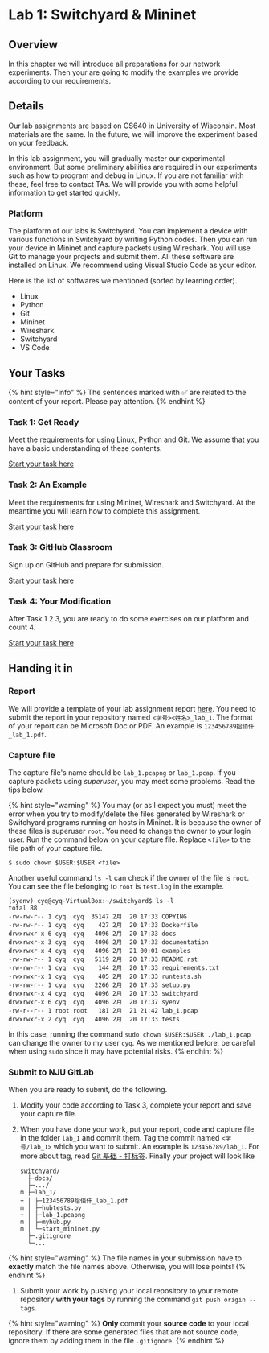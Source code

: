 # Lab 1: Switchyard & Mininet

## Overview

In this chapter we will introduce all preparations for our network experiments. Then your are going to modify the examples we provide according to our requirements.

## Details

Our lab assignments are based on CS640 in University of Wisconsin. Most materials are the same. In the future, we will improve the experiment based on your feedback.

In this lab assignment, you will gradually master our experimental environment. But some preliminary abilities are required in our experiments such as how to program and debug in Linux. If you are not familiar with these, feel free to contact TAs. We will provide you with some helpful information to get started quickly.

### Platform

The platform of our labs is Switchyard. You can implement a device with various functions in Switchyard by writing Python codes. Then you can run your device in Mininet and capture packets using Wireshark. You will use Git to manage your projects and submit them. All these software are installed on Linux. We recommend using Visual Studio Code as your editor.

Here is the list of softwares we mentioned \(sorted by learning order\).

* Linux
* Python
* Git
* Mininet
* Wireshark
* Switchyard
* VS Code

## Your Tasks

{% hint style="info" %}
The sentences marked with ✅ are related to the content of your report. Please pay attention.
{% endhint %}

### Task 1: Get Ready

Meet the requirements for using Linux, Python and Git. We assume that you have a basic understanding of these contents.

[Start your task here](prerequisites/)

### Task 2: An Example

Meet the requirements for using Mininet, Wireshark and Switchyard. At the meantime you will learn how to complete this assignment.

[Start your task here](workflow/)

### Task 3: GitHub Classroom

Sign up on GitHub and prepare for submission.

[Start your task here](https://github.com/Pavinberg/nju-network-labs/tree/ee7761a6ca284988907ef564f149bf9bc0ff8e75/content/ch01/github-classroom.md)

### Task 4: Your Modification

After Task 1 2 3, you are ready to do some exercises on our platform and count 4.

[Start your task here](modification.md)

## Handing it in

### Report

We will provide a template of your lab assignment report [here](https://box.nju.edu.cn/d/123a70ac8ff34595b18f/). You need to submit the report in your repository named `<学号><姓名>_lab_1`. The format of your report can be Microsoft Doc or PDF. An example is `123456789拾佰仟_lab_1.pdf`.

### Capture file

The capture file's name should be `lab_1.pcapng` or `lab_1.pcap`. If you capture packets using _superuser_, you may meet some problems. Read the tips below.

{% hint style="warning" %}
You may \(or as I expect you must\) meet the error when you try to modify/delete the files generated by Wireshark or Switchyard programs running on hosts in Mininet. It is because the owner of these files is superuser `root`. You need to change the owner to your login user. Run the command below on your capture file. Replace `<file>` to the file path of your capture file.

```text
$ sudo chown $USER:$USER <file>
```

Another useful command `ls -l` can check if the owner of the file is `root`. You can see the file belonging to `root` is `test.log` in the example.

```text
(syenv) cyq@cyq-VirtualBox:~/switchyard$ ls -l
total 88
-rw-rw-r-- 1 cyq  cyq  35147 2月  20 17:33 COPYING
-rw-rw-r-- 1 cyq  cyq    427 2月  20 17:33 Dockerfile
drwxrwxr-x 6 cyq  cyq   4096 2月  20 17:33 docs
drwxrwxr-x 3 cyq  cyq   4096 2月  20 17:33 documentation
drwxrwxr-x 4 cyq  cyq   4096 2月  21 00:01 examples
-rw-rw-r-- 1 cyq  cyq   5119 2月  20 17:33 README.rst
-rw-rw-r-- 1 cyq  cyq    144 2月  20 17:33 requirements.txt
-rwxrwxr-x 1 cyq  cyq    405 2月  20 17:33 runtests.sh
-rw-rw-r-- 1 cyq  cyq   2266 2月  20 17:33 setup.py
drwxrwxr-x 4 cyq  cyq   4096 2月  20 17:33 switchyard
drwxrwxr-x 6 cyq  cyq   4096 2月  20 17:37 syenv
-rw-r--r-- 1 root root   181 2月  21 21:42 lab_1.pcap
drwxrwxr-x 2 cyq  cyq   4096 2月  20 17:33 tests
```

In this case, running the command `sudo chown $USER:$USER ./lab_1.pcap` can change the owner to my user `cyq`. As we mentioned before, be careful when using `sudo` since it may have potential risks.
{% endhint %}

### Submit to NJU GitLab

When you are ready to submit, do the following.

1. Modify your code according to Task 3, complete your report and save your capture file.
2. When you have done your work, put your report, code and capture file in the folder `lab_1` and commit them. Tag the commit named `<学号/lab_1>` which you want to submit. An example is `123456789/lab_1`. For more about tag, read [Git 基础 - 打标签](https://git-scm.com/book/zh/v2/Git-%E5%9F%BA%E7%A1%80-%E6%89%93%E6%A0%87%E7%AD%BE). Finally your project will look like

   ```text
   switchyard/
     ├─docs/
     ├─.../
   m ├─lab_1/
   + │ ├─123456789拾佰仟_lab_1.pdf
   m │ ├─hubtests.py
   + │ ├─lab_1.pcapng
   m │ ├─myhub.py
   m │ └─start_mininet.py
     ├─.gitignore
     └─...
   ```

{% hint style="warning" %}
The file names in your submission have to **exactly** match the file names above. Otherwise, you will lose points!
{% endhint %}

1. Submit your work by pushing your local repository to your remote repository **with your tags** by running the command `git push origin --tags`.

{% hint style="warning" %}
**Only** commit your **source code** to your local repository. If there are some generated files that are not source code, ignore them by adding them in the file `.gitignore`.
{% endhint %}

